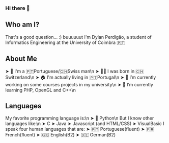 ### Hi there 👋

## Who am I?
That's a good question... :) buuuuuut I'm Dylan Perdigão, a student of Informatics Engineering at the University of Coimbra 🇵🇹

## About Me
  ➤ 👤 I'm a 🇵🇹Portuguese/🇨🇭Swiss man\n
  ➤ 👶🏻 I was born in 🇨🇭Switzerland\n
  ➤ 🏠 I'm actually living in 🇵🇹Portugal\n
  ➤ 🔭 I’m currently working on some courses projects in my university\n
  ➤ 🌱 I’m currently learning PHP, OpenGL and C++\n

## Languages
My favorite programming language is:\n
  ➤ 🐍 Python\n
But I know other languages like:\n
  ➤ C
  ➤ Java
  ➤ Javascript (and HTML/CSS)
  ➤ VisualBasic
I speak four human languages that are: 
  ➤ 🇵🇹 Portuguese(fluent)
  ➤ 🇫🇷 French(fluent)
  ➤ 🇬🇧 English(B2)
  ➤ 🇩🇪 German(B2)



